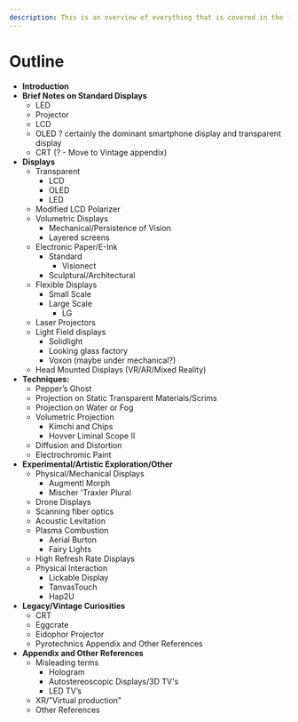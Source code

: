 ```yaml
---
description: This is an overview of everything that is covered in the following sections.
---
```


# Outline

* **Introduction**
* **Brief Notes on Standard Displays**
  * LED
  * Projector&#x20;
  * LCD&#x20;
  * OLED ? certainly the dominant smartphone display and transparent display&#x20;
  * CRT (? - Move to Vintage appendix)&#x20;
* **Displays&#x20;**
  * Transparent&#x20;
    * LCD&#x20;
    * OLED&#x20;
    * LED&#x20;
  * Modified LCD Polarizer&#x20;
  * Volumetric Displays
    * &#x20;Mechanical/Persistence of Vision 
    * Layered screens
  * Electronic Paper/E-Ink
      * Standard
        * Visionect 
      * Sculptural/Architectural
  * Flexible Displays
    * Small Scale
    * Large Scale
      * LG 
  * Laser Projectors
  * Light Field displays
    * Solidlight
    * Looking glass factory
    * Voxon (maybe under mechanical?) 
  * Head Mounted Displays (VR/AR/Mixed Reality) 
* **Techniques:** 
  * Pepper’s Ghost 
  * Projection on Static Transparent Materials/Scrims 
  * Projection on Water or Fog 
  * Volumetric Projection
    * Kimchi and Chips
    * Hovver Liminal Scope II
  * Diffusion and Distortion 
  * Electrochromic Paint 
* **Experimental/Artistic Exploration/Other**
  * Physical/Mechanical Displays 
    * Augmentl Morph 
    * Mischer 'Traxler Plural 
  * Drone Displays 
  * Scanning fiber optics 
  * Acoustic Levitation 
  * Plasma Combustion 
    * Aerial Burton 
    * Fairy Lights 
  * High Refresh Rate Displays 
  * Physical Interaction 
    * Lickable Display 
    * TanvasTouch 
    * Hap2U 
* **Legacy/Vintage Curiosities** 
  * CRT 
  * Eggcrate 
  * Eidophor Projector 
  * Pyrotechnics Appendix and Other References 
* **Appendix and Other References**
  * Misleading terms 
    * Hologram 
    * Autostereoscopic Displays/3D TV's
    * LED TV’s 
  * XR/"Virtual production"
  * Other References
